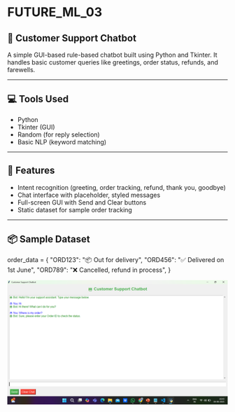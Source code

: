 # FUTURE_ML_03

## 🤖 Customer Support Chatbot 
A simple GUI-based rule-based chatbot built using Python and Tkinter. It handles basic customer queries like greetings, order status, refunds, and farewells.

---

## 💻 Tools Used
- Python
- Tkinter (GUI)
- Random (for reply selection)
- Basic NLP (keyword matching)

---

## 🎯 Features
- Intent recognition (greeting, order tracking, refund, thank you, goodbye)
- Chat interface with placeholder, styled messages
- Full-screen GUI with Send and Clear buttons
- Static dataset for sample order tracking

---

## 📦 Sample Dataset
order_data = {
  "ORD123": "📦 Out for delivery",
  "ORD456": "✅ Delivered on 1st June",
  "ORD789": "❌ Cancelled, refund in process",
}



![Chatbot UI](chatbot.png)
